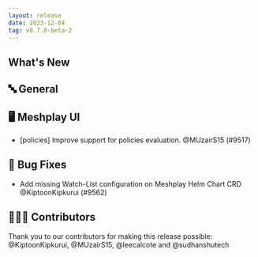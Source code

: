 ```yaml
---
layout: release
date: 2023-12-04
tag: v0.7.0-beta-2
---
```


## What's New
## 🔤 General
## 🖥 Meshplay UI

- [policies] Improve support for policies evaluation. @MUzairS15 (#9517)

## 🐛 Bug Fixes

- Add missing Watch-List configuration on Meshplay Helm Chart CRD @KiptoonKipkurui (#9562)

## 👨🏽‍💻 Contributors

Thank you to our contributors for making this release possible:
@KiptoonKipkurui, @MUzairS15, @leecalcote and @sudhanshutech
